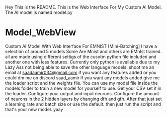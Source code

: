 Hey This is the README.
This is the Web Interface For My Custom AI Model.
The AI model is named model.py
# Model_WebView
Custom AI Model With Web Interface For EMNIST [Mini-Batching]
I have a selection of around 5 models
Some Are Mnist and others are EMnIst trained.
all are made using different settigs of the cusotm python file included and another one with less features.
Currently only python is available due to my Lazy Ass not being able to save the other language models.
shoot me an email at saadaamir034@gmail.com if you want any features added or you could dm me on discord saad_aamir
If you want any models added give me the loader script and the weights file.
You can use my model file inside the models folder to train a new model for yourself to use.
Get your CSV set it in the loader. Configure your output and input neurons. Configure the amount of neurons in the 2 hidden layers by changing dfh and gfh. 
After that just set a learning rate and batch size or use the default.
then just run the script and that's your new model. yaay
